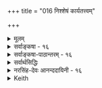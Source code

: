 +++
title = "016 निश्शेषं कार्यतत्त्वम्"

+++
<details><summary>मूलम्</summary>

निश्शेषं कार्यतत्त्वं जनयति स परो हेतुतत्त्वैश्शरीरी तत्तत्कार्यान्तरात्मा भवति च तदसौ विश्रुतो विश्वरूपः ।  
तेजोऽबन्नाभिधेये बहुभवनमभिध्यानलिङ्गं च दृष्टं तस्मादीशाननिघ्नाः प्रकृतिविकृतयस्स्वस्वकार्यप्रसूतौ ॥ १६ ॥
</details>

<details><summary>सर्वाङ्कषा - १६</summary>

> ननु उत्तरोत्तर-तत्त्वं प्रति पूर्वपूर्वतत्त्वस्यैवोपादानत्वस्याभिधाने,  
जगतः ब्रह्मोपादानत्वरूपः सिद्धान्तः गत एव ।  
मूलतत्त्वस्यैव ब्रह्मोपादनत्वेऽपि तत्सिद्धान्तः संगच्छेतेति चेत्,  
तर्हि 'यतो वा इमानि भूतानि जायन्ते' इति श्रुतौ,  
'इमानि ' इति निर्देशात्,  
“भूतानि' इति बहुवचननिर्देशाच्च,  
जगति प्रत्यक्ष-सिद्धानां सर्वभूतानाम् अपि साक्षात् ब्रह्मोपादानकत्व-श्रवणानुरोधेन सर्वेषाम् अपि वस्तूनां ब्रह्मोपादानकत्वस्यैवाङ्गीकारात् अपसिद्धान्तापत्तिः ।  
> 
> अस्तु तर्हि साक्षादेव ब्रह्मणः सकाशात् सर्वेषामप्युत्पतिरिति यदि,  
तर्हि क्रमश एव सृष्टिर् इत्युक्तिविरोध 

इत्य् उभयतः पाशा रज्जुः इत्य् अत्र+++(5)+++  

> 'तदभिध्यानाद् एव तु तल्-लिङ्गात् सः' (ब्र.सू.2-3-14) 

इति सूत्रोक्तं समाधानमाह - निःशेषम् इत्य्-आदि ।  
तद्-अभिध्यान-रूपात् परमात्म-लिङ्गात्  
सः **परः** = परमात्मा **हेतुतत्त्वः** = उत्तरोत्तरतत्त्वोपादानभूतैः पूर्व-पूर्व-तत्त्वैः **शरीरी** = शरीर-विशिष्टस् सन्न् एव  
निश्शेषं **कार्यतत्त्वम्** = उत्तरोत्तर-कार्यरूपं सर्वं तत्त्वं **जनयति** = उत्पादयति ।  
**तत्तत्कार्यान्तरात्मा** = तत्तत्कार्यवर्गस्यापि अन्तर्यामी **च** = तत्तत्कार्यशरीरकोऽपि भवति । 

**तत्** = तस्मादेव कारणात्, पूर्वपूर्वतत्त्वशरीरकपरमात्मन एवोपादानत्वात्, उत्तरोत्तरतत्त्वशरीरकपरमात्मन एवोपादेयत्वाच्च **असौ** = परमात्मा **विश्वरूपः** = जगद्रूपी **विश्रुतः** = श्रुतिस्मृत्यादिषु प्रसिद्धः । 

अत एव **तेजोऽबन्नाभिधेये** = तेजोऽब्-अन्न-शब्द-वाच्ये तत्त्वे, बहु-भवनम्, अभिध्यानलिङ्गं च **दृष्टम्** = प्रत्यक्षश्रुतिसिद्धं दृश्यते । छान्दोग्ये सद्विद्यायाम् ' तदैक्षत बहुस्याम्' इति तच्छब्दवाच्यस्य 



[[36]]


ब्रह्मणः ‘ऐक्षत' इति **अभिध्यानम्** = सङ्कल्पः, 'बहु स्याम्' इत्यात्मन एव जगद्रूपेण बहुधाभवनं च यथा दृश्यते, तथैव ' तत्तेज ऐक्षत बहु स्याम्' इति तेजसोऽपि संकल्पः, बहुधाभवनम्, 'ता आप ऐक्षन्त बह्वयः स्याम' इति अपामपि सङ्कल्पः बहुधाभवनं च दृश्यते । 'अप्' शब्दस्य नित्यबहुवचनत्वात् ' ऐक्षन्त' 'बह्वयः' इति बहुवचनम् ॥ 

यद्यपि तेजसः, अपामेव च सङ्कल्पः, बहुधाभवनं च श्रूयते; न तु अन्नशब्दवाच्यपृथिव्या इति 'तेजोऽबन्न' इति अन्नपदग्रहणं न युज्यत इव; तथापि, अन्नशब्दवाच्यायाः पृथिव्याः तत्त्वान्तरानुपादानत्वेन तत्र संकल्पप्रसक्त्यभावात् श्रुतौ पृथिव्याः संकल्पाश्रवणेऽपि, जगति पृथिव्या बहुधाभवनदर्शनात्, परमात्मनश्च सर्वान्तर्यामित्वात्, पृथिव्या अपि सङ्कल्पः अर्थात्सिद्ध्यतीत्यभिप्रायेण 'अन्न' शब्दोऽप्याचार्यैः कोडीकृतः । न हि परमात्मा चतुर्विंशतितत्त्वमात्रशरीरी, तावन्मात्रकारणं वा किन्तु जगच्छरीरी, जगत्कारणं च । तस्मात् स्थूलेऽपि जगति मृत्पिण्डघटादिरूपोपादानोपादेयेष्वपि तत्तच्छरीरकस्यैव परमात्मनः उपादानत्वम्, उपादेयत्वं चेत्येतत्सूचनायैव श्रुतावश्रुतसंकल्पस्याप्यन्नस्य संग्रहः कृतः । एवञ्च व्यष्टौ, समष्टौ च परमात्मैवोपादनमिति सिद्ध्यति । दृश्यन्ते च श्रुतयः 'पृथिव्या ओषधयः' इत्याद्याः । तथा च जडानां तेजः प्रभृतीनां संकल्पासंभवात्, तेजःप्रभृतिशब्दाः तत्तच्छरीरकपरमात्मवाचकाः । **तस्मात्** = स्वयं बहुधा भवनस्य, संकल्परूपचेतनलिङ्गस्य च दर्शनात्, **प्रकृतिविकृतयः** = प्रकृतिरूपा वा विकृतिरूपा वा सर्वे पदार्थाः **स्वस्वकार्यप्रसूतौ** = तत्तत्कार्योत्पादने **ईशाननिघ्नाः** = परमात्मशरीररूपत्वात् परमात्माधीना एव । एवं सांख्यसंमतसृष्टिक्रमात् सिद्धान्तसंमतसृष्टिक्रमस्य वैलक्षण्यं निरूपितम् । अतः परब्रह्मण एव सर्वत्र स्थूले सूक्ष्मे वा जगति उपादानत्वात् परब्रह्मणः जगदुपादानत्वे, क्रमसृष्टौ वा न कोऽपि विरोधः ॥ १६ ॥
</details>


<details><summary>सर्वाङ्कषा-पाठान्तरम् - १६</summary>

ननु उत्तरोत्तरतत्त्वं प्रति पूर्वपूर्वतत्त्वस्यैवोपादानत्वस्याभिधाने, जगतः ब्रह्मोपादानत्वरूपः सिद्धान्तः गत एव । मूलतत्त्वस्यैव ब्रह्मोपादनत्वेऽपि तत्सिद्धान्तः संगच्छेतेति चेत्‌, तर्हि 'यतो॒ वा इ॒मानि॒ भूता॑नि॒ जाय॑न्ते'(तै.आर. ३.५.१५.१) इति श्रुतौ, 'इमानि' इति निर्देशात्‌, 'भूतानि' इति बहुवचननिर्देशाच्च, जगति प्रत्यक्षसिद्धानां सर्वभूतानामपि साक्षात्‌ ब्रह्मोपादानकत्वश्रवणानुरोधेन सर्वेषामपि वस्तूनां ब्रह्मोपादानकत्वस्यैवाङ्गीकारात्‌ अपसिद्धान्तापत्तिः । अस्तु तर्हि साक्षादेव ब्रह्मणः सकाशात्‌ सर्वेषामप्युत्पतिरिति यदि, तर्हि क्रमश एव सृष्टिरित्युक्तिविरोध इत्युभयतः पाशा रज्जुः इत्यत्र 'तदभिध्यानादेव तु तल्लिङ्गात्सः' (ब्र.सू. २.३.१४) इति सूत्रोक्तं समाधानमाह - निःशेषमित्यादि । तदभिध्यानरूपात्‌ परमात्मलिङ्गात्‌ सः परः = परमात्मा हेतुतत्त्वैः = उत्तरोत्तरतत्त्वोपादानभूतैः पूर्वपर्वतत्त्वैः शरीरी = शरीरविशिष्टस्सन्नेव निश्शेषं कार्यतत्त्वम्‌ = उत्तरोत्तरकार्यरूपं सर्वं तत्त्वं जनयति = उत्पादयति । तत्तत्कार्यान्तरात्मा = तत्तत्कार्यवर्गस्यापि अन्तर्यामी च = तत्तत्कार्यशरीरकोऽपि भवति । तत्‌ = तस्मादेव कारणात्‌, पूर्वपूर्वतत्त्वशरीरकपरमात्मन एवोपादानत्वात्‌, उत्तरोत्तरतत्त्वशरीरकपरमात्मन एवोपादेयत्वाच्च असौ = परमात्मा विश्वरूपः = जगद्रूपी विश्रुतः = श्रुतिस्मृत्यादिषु प्रसिद्धः । अत एव तेजोऽबन्नाभिधेये = तेजोऽबन्नशब्दवाच्ये तत्त्वे, बहुभवनम्‌, अभिध्यानलिङ्गं च दृष्टम्‌ = प्रत्यक्षश्रुतिसिद्धं दृष्यते । छान्दोग्ये सद्विद्यायाम्‌ 'तदैक्षत बहुस्याम्‌' इति तच्छब्दवाच्यस्य ब्रह्मणः 'ऐक्षत' इति अभिध्यानम्‌ = सङ्कल्पः, 'बहु स्याम्‌' इत्यात्मन एव जगद्रूपेण बहुधाभवनं च यथा दृश्यते, तथैव 'तत्तेज ऐक्षत बहु स्याम्‌' इति तेजसोऽपि संकल्पः, बहुधाभवनम्‌, 'ता आप ऐक्षन्त बह्वयः स्याम' इति अपामपि सङ्कल्पः बहुधाभवनं च दृश्यते । 'अप्'शब्दस्य नित्यबहुवचनत्वात्‌ 'ऐक्षन्त' 'बह्वयः' इति बहुवचनम्‌ ॥   
यद्यपि तेजसः, अपामेव च सङ्कल्पः, बहुधाभवनं च श्रूयते; न तु अन्नशब्दवाच्यपृथिव्या इति 'तेजोऽबन्न' इति अन्नपदग्रहणं न युज्यत हव; तथापि, अन्नशब्दवाच्यायाः पृथिव्याः तत्त्वान्तरानुपादानत्वेन तत्र संकल्पप्रसक्त्यभावात्‌ श्रुतौ पृथिव्याः संकल्पाश्रवणेऽपि, जगति पृथिव्या बहुधाभवनदर्शनात्‌, परमात्मनश्च सर्वान्तर्यामित्वात्‌, पृथिव्या अपि सङ्कल्पः अर्थात्सिद्ध्यतीत्यभिप्रायेण 'अन्न'शब्दोऽप्याचार्यैः क्रोडीकृतः । न हि परमात्मा चतुर्विंशतितत्त्वमात्रशरीरी, तावन्मात्रकारणं वा किन्तु जगच्छरीरी, जगत्कारणं च । तस्मात्‌ स्थूलेऽपि जगति मूत्पिण्डिघटादिरूपोपादानोपादेयेष्वपि तत्तच्छरीरकस्यैव परमात्मनः उपादानत्वम्‌, उपादेयत्वं चेत्येतत्सूचनायैव श्रुतावश्रुतसंकल्पस्याप्यन्नस्य संग्रहः कृतः । एवञ्च व्यष्टौ, समष्टौ च परमात्मैवोपादनमिति सिद्ध्यति । दृश्यन्ते च श्रुतयः 'पृथिव्या ओषधयः' इत्याद्याः । तथा च जडानां तेजः प्रभृतीनां संकल्पासंभवात्‌, तेजःप्रभृतिशब्दाः तत्तच्छरीरकपरमात्मवाचकाः । तस्मात्‌ = स्वयं बहुधा भवनस्य, संकल्परूपचेतनलिङ्गस्य च दर्शनात्‌, प्रकृतिविकृतयः = प्रकृतिरूपा वा विकृतिरूपा वा सर्वे पदार्थाः स्वस्वकार्यप्रसूतौ = तत्तत्कार्योत्पादने ईशाननिघ्नाः = परमात्मशरीररूपत्वात्‌ परमात्माधीना एव । एवं सांख्यसंमतसूष्टिक्रमात्‌ सिद्धान्तसंमतसृष्टिक्रमस्य वैलक्षण्यं निरूपितम्‌ । अतः परब्रह्मण एव सर्वत्र स्थूले सूक्ष्मे वा जगति उपादानत्वात्‌ परब्रह्मणः जगदुपादानत्वे, क्रमसृष्टौ वा न कोऽपि विरोधः ॥ १६ ॥
</details>

<details><summary>सर्वार्थसिद्धिः</summary>

प्रक्रान्तेषु प्रकृत्यादिकारणेषु ”पुरुषार्थ एव हेतुर्न केनचित्कार्यते करणम्” इति वदतस्सांख्यस्यानन्यथासिद्धैः श्रुत्यादिभिर्बाधमाह - निश्शेषमिति ॥ ”यत्किंचित्सृज्यते येन”, ”जगत्सर्वं शरीरं ते” इत्यादिभिरेतत्सिद्धम् । ”तत्सृष्ट्वा, तदेवानुप्राविशत्" इत्यादेश्चार्थमाह - तत्तदिति । अन्तर्यामिब्राह्मणसुबालोपनिषदादिप्रसिद्धिमपि संवादयति - तदसाविति । विश्रुतः प्रधानपुरुषविलक्षणत्वेन विश्वशरीरकतया प्रत्यक्षश्रुतिसिद्धः, क्वचिद्विश्वरूपशब्देनापि । ”तत्तेज ऐक्षत”, ”बहु स्यां”, ”ता आप ऐक्षन्त बह्व्यः स्याम” इति वाक्यविशेषाभिप्रेतं तद्व्यनक्ति - तेज इति । न ह्यचेतनमात्रस्यानुत्पन्नकरणकलेबरस्य कर्मिणो वा तदानीं बहुभवनसङ्कल्पाश्रयत्वं युक्तम्, गौणत्वं चात्रापि ”गौणश्चेन्नात्मशब्दात्” इति सूत्रन्यायेन निरस्तम् । प्रकृतं हि मुख्यमीक्षणम्; अत्रापि तत्संभवे नान्यथा गतिर्युक्तेति भावः । उक्तनिगमनव्याजेन - ”विकारजननीमज्ञामष्टरूपामजां ध्रुवाम् । ध्यायतेऽध्यासिता तेन तन्यते प्रेर्यते पुनः ॥ सूयते पुरुषार्थं च तेनैवाधिष्ठिता जगत् ॥”  
”मयाऽध्यक्षेण प्रकृतिस्सूयते सचराचरम् । ”यत्किंचिद्वर्तते लोके सर्वं तन्मद्विचेष्टितम् ॥ इत्यादिकमपि प्रख्यापयति - तस्मादिति ॥ १६ ॥ इति सर्वतत्त्वानामीश्वराधिष्ठानेन कार्यकरत्वम् ॥
</details>


<details><summary>नरसिंह-देवः आनन्ददायिनी - १६</summary>

उत्तरपद्येन तत्वानामीश्वरनिघ्नताकथनस्य का सङ्गतिः? विवादाभावेन व्यर्थं चेत्यत्राह - प्रक्रान्तेति । प्रसङ्ग एव सङ्गतिर्विवादश्चास्तीति भावः । सांख्यपद्यं पठति - पुरुषार्थ इति । करणं चक्षुरादिकं सर्वं तत्वजातं केनचिदधिष्ठात्रा न कार्यते । कथं तर्हि तेषां प्रवृत्तिः? पुरुषार्थ एव हेतुः - स्वर्गापवर्गलक्षणः पुरुषार्थ एवानागतावस्थालक्षणसिद्ध्ये प्रवर्तयतीत्यर्थः । चैतन्याभावेऽपि पुरुषार्थस्य प्रवर्तकत्वं संभवति -  
वत्सविवृद्धिनिमित्तं क्षीरस्य यथा प्रवृत्तिरज्ञस्य ।  
इत्यक्तेः एतत्सिद्धमिति - शरीरत्वं सिद्धमित्यर्थः ।  
यत्किञ्चित्सृज्यते येन भूतं स्थावरजङ्गमम् ।  
तस्य सृज्यस्य सम्भूता तत्सर्वं वै हरेस्तनुः ॥  
इति शरीरत्वोक्तिरिति भावः - अन्तर्यामीति । 'यस्य पृथिवी शरीरं यस्यापश्शरीरम्' इत्यादिनाऽन्तर्यामिब्राह्मणादिषु शरीरत्वोक्तेरित्यर्थः । क्वचिद्विश्वरूपेति - 'विश्वात्मन् विश्वरूपाय वै नमः' । 'सर्वात्मन्' 'विश्वरूप' इत्यादावित्यर्थः । एवं तेज ऐक्षत आप ऐक्षन्त इत्यादिश्रुत्या बाध इत्याह - तत्तेज ऐक्षतेत्यादि । तथा च चेतनाधिष्ठिता प्रकृतिः कारणमिति भावः । नन्वत्रेश्वराधिष्ठितत्वं न प्रतीयत इत्यत्राह - अभिप्रेतभिति । ननु प्रकृतेरचेतनायास्सङ्कल्पाश्रयत्वाभावेऽपि जीवस्य सम्भवाज्जीवस्स्रष्टाऽस्त्वित्यत्राह -अनुत्पन्नकरणकळेबरस्येति । नन्वैक्षतेतीक्षणं प्रवृत्तिमात्रं । तच्चाचेतनायाः प्रकृतेः सम्भवतीत्युक्तमित्यत्राह - गौणत्वं चेति प्रकृतमिति । 'सेयं देवतैक्षत' इत्यादिनेत्यर्थः । अष्टरूपां - अष्टौ प्रकृतय इत्युक्ताष्टरूपां । ध्रुवां -विनाशरहितां । तेन - ब्रह्मणा । अध्यासिता - अधिष्ठिता पुरुषार्थं जगच्च सूयते ॥ १६ ॥  
इति त्रिगुणपरीक्षायां प्रकृतिविकृतीनामीश्वराधिष्ठानेन कार्यकरत्वम् ।
</details>

<details><summary>Keith</summary>

सृष्टियल्लि मुन्दिन तत्त्वगळिगॆ हिन्दिन तत्त्वगळु कारणवागुवुदादरॆ सर्वजगत्तिगू परमात्मने कारणनॆम्ब सिद्दान्तवेनागुवुदु ? ऎम्ब संश यवन्नु परिहरिसुत्तारॆ - सः परः हेळुतः शरीरी सन् निशेषं कार्यतत्त्व जनयति आ परमात्मनु कारणगळाद पूर्वतत्त्वगळिगॆ अन्तर्यामियागिरुत्ता कार्यभूतवाद तत्त्वगळॆल्लवन्नु सृष्टिसुत्तानॆ. तत्तत्कार्यान्तरात्मा च भवति आया कार्यगळिगॆ अन्तर्यामिया गियू आगुत्तानॆ. तत् अस् विश्व रूपः विश्रुतः – आद्दरिन्दले इवनु जगद्रूपियॆन्दु प्रसिद्धनागिद्दानॆ. इदक्कॆ प्रमाणवन्नु हेळुत्तारॆ तेजोs बन्नाभिधेये बहुभवनं अभिध्यानलिङ्गं च दृष्ट “तेजः' 'आपः' 'पृथिवी' ई पदवाच्यवाद तत्त्वगळ रूपदल्लि परमात्मने अनेकाकारगळन्नु ताळुत्तानॆम्बुदू अदक्कॆ कारणवाद सङ्कल्प विशेषवू श्रुतियल्लि कण्डुबरुत्तदॆ. तस्मात् प्रकृतिविकृतयः स्वस्वकार्यप्र सूत् ईशाननिघा- आद्दरिन्द प्रकृतितत्त्व, विकृतितत्र्य ऎल्लवू परमात्मन अधीनवागिये तम्म तम्म कार्यगळन्नु माडुत्तवॆ. 

 \- 

सविशॆषादैत अथवा विशिष्टाद्वत पददल्लि ऎरडर्थ अडगिदॆ. सवि- शेषे अथवा विशिष्टे अदैत - चिदचिद्विशिष्टनाद परमात्मनु ऒब्बने ऎम्बुदु ऒन्दर्थ. सविशेषयोः अथवा विशिष्टयो अतं – पर मात्मने कारणरूपनागियू कार्यरूपनागियू आगिरुवनु ऎम्बुदु मत्तॊन्दर्थ. परमात्मनु सर्ववस्तुगळल्लू अन्तर्यामियागिरुवुद रिन्द सर्व वस्तुगळू अवन शरीरवागुत्तवॆ. इदरिन्द अवनु विश्वरूपि 

श्लोक 17] 

- 17- 



[पञ्चीकरण प्रक्रियावर्णनॆ 

द्वेधा भूतानि भित्ता 

पुनरपि च भिनत्यर्धमेकं चतुर्धा तैरेकै कस्य भागै परमनुकलयत्यर्धमर्ध० चतुर्भिः । इत्थं पञ्चीकृत्य जनयति स जगद्गतुरण्णादिकाया- हैदम्पर्य० त्रिवृत्त श्रुतिरधिकगिरामक्षमैका निरोय्तुं 

8 

21 

ऎन्दॆनिसि कॊळ्ळुत्तानॆ. आद्दरिन्द तेजस्सिनिन्द जल हुट्टुत्तदॆ ऎन्दरॆ तेजश्य. रीरकनाद परमात्मनु जलशरीरकनादनॆन्दर्थ. हीगॆ ऎल्लॆडॆयल्लू अवनु कारणनागिरुवुदरिन्दले 'तेज ऐक्षत'-तेजस्सु सङ्कल्पिसितु-इत्यादि निर्दॆ- शगळु कण्डुबरुत्तवॆ. आद्दरिन्द परमात्मने वास्तविकवागि सर्वकारणनु. 

हीगॆ तत्त्वगळ समष्टि सृष्टिय विचारवन्नु मुगिसि व्यष्टि सृष्टिगॆ तळहदियन्तिरुव 'पञ्चीकरण'वन्नु हेळुत्तारॆ-भूतानि द्वेधा भित्ता पुनरसि एकं अर्ध० चतुर्धा भिन-आकाशादि पञ्च भूतगळन्नु ऎरडागि विभजिसि मत्तॆयू अदर ऒन्दर्धवन्नु नाल्कु भागवागि विभजि सुत्तानॆ. एकैकस्य तैः चतुर्भिः भागै परं अर्धमर्धं अनु कलयति- हीगॆ विभागिसल्पट्ट प्रतियॊन्दु भूतद आ ऎण्टनॆय ऒन्दाद नाल्कु भागगळिन्द मत्तॊन्दु प्रतियॊन्दु भूतद अर्धभागवन्नु मिश्रणमाडुत्तानॆ. इत्थं पञ्चीकृतैः तैः सः जगद्देतुः अण्णादि कार्याणि जनयति- हीगॆ पञ्चीकरणमाडल्पट्ट आ पञ्चभूतगळिन्द आ परमात्मनु ब्रह्माण्ड मॊदलाद ऎल्ल कार्यगळन्नू सृष्टिसुत्तानॆ. 

छान्दोग्यपनिषत्तिनल्लि त्रिवृत्करणवन्नु हेळिरुवाग पञ्चीकरण हेगॆ सिन्धुवागुवुदु ? ऎम्ब आक्षेपक्कॆ समाधानवन्नु हेळुत्तारॆ - एक त्रिवृत्यश्रुतिः अधिकगिरां ऐदम्पर्यं निरोद्दुं अक्षमा - त्रिवृत्करणवन्नु हेळुव ऒन्दे ऒन्दु श्रुतियु वेद तत्त्ववन्नु बल्ल महर्षिगळ अनेक वाक्यगळ तात्पर्यवन्नु कॆडिसलु समर्थवागलारदु. 

त्रिवृत्करण श्रुति समष्टि सृष्टिगॆ सम्बन्धिसिद्दल्ल, सृष्टिसृष्टिय अनन्तर मानवशरीरदल्लागुव परिणामवन्नु अदु हेळुत्तदॆ. हीगॆ बेरॆ अर्थवन्नु कॊडबल्ल ऒन्दे ऒन्दु श्रुतिगोस्कर महर्षिगळ युक्ति युक्तवाद अनेक वाक्यगळ तात्पर्यवन्नु कैबिडुवुदु यक्तवल्ल ॥ १७ । 

</details>
